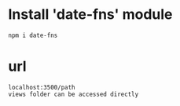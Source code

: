 # Install 'date-fns' module
    npm i date-fns

# url
    localhost:3500/path
    views folder can be accessed directly